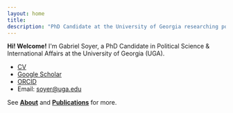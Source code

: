```yaml
---
layout: home
title: 
description: "PhD Candidate at the University of Georgia researching political economy of agriculture and environmnental politics"
---
```




**Hi! Welcome!** I'm Gabriel Soyer, a PhD Candidate in Political Science & International Affairs at the University of Georgia (UGA). 


- [CV](/assets/cv/cv.pdf)  
- [Google Scholar](https://scholar.google.com/citations?user=YF_cAGQAAAAJ&hl=pt-BR)  
- [ORCID](https://orcid.org/0000-0002-1700-242X)  
- Email: soyer@uga.edu


See **[About](/about/)** and **[Publications](/publications/)** for more.
